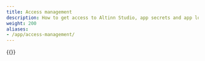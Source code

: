```yaml
---
title: Access management
description: How to get access to Altinn Studio, app secrets and app logs.
weight: 200
aliases:
- /app/access-management/
---
```


{{<children description="true" />}}